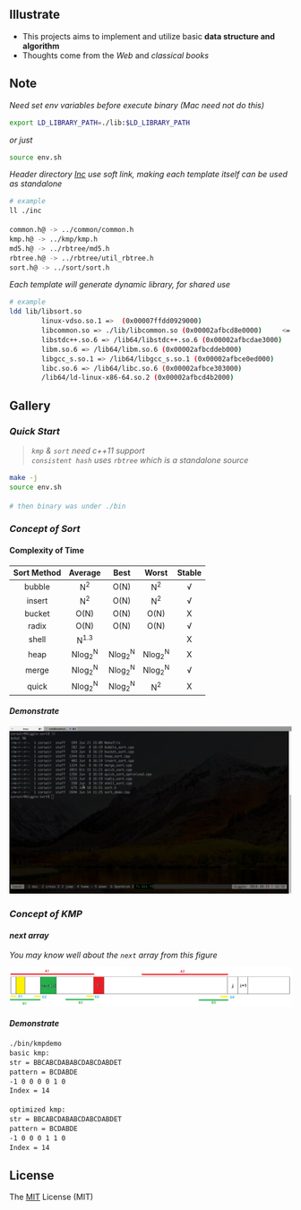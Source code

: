 ## Illustrate
- This projects aims to implement and utilize basic **data structure and algorithm**
- Thoughts come from the _Web_ and _classical books_

## Note
_Need set env variables before execute binary (Mac need not do this)_

```bash
export LD_LIBRARY_PATH=./lib:$LD_LIBRARY_PATH
```
_or just_

```bash
source env.sh
```

_Header directory [Inc](./inc) use soft link, making each template itself can be used as standalone_

```bash
# example
ll ./inc

common.h@ -> ../common/common.h
kmp.h@ -> ../kmp/kmp.h
md5.h@ -> ../rbtree/md5.h
rbtree.h@ -> ../rbtree/util_rbtree.h
sort.h@ -> ../sort/sort.h
```

_Each template will generate dynamic library, for shared use_

```bash
# example
ldd lib/libsort.so
        linux-vdso.so.1 =>  (0x00007ffdd0929000)
        libcommon.so => ./lib/libcommon.so (0x00002afbcd8e0000)     <= mylib
        libstdc++.so.6 => /lib64/libstdc++.so.6 (0x00002afbcdae3000)
        libm.so.6 => /lib64/libm.so.6 (0x00002afbcddeb000)
        libgcc_s.so.1 => /lib64/libgcc_s.so.1 (0x00002afbce0ed000)
        libc.so.6 => /lib64/libc.so.6 (0x00002afbce303000)
        /lib64/ld-linux-x86-64.so.2 (0x00002afbcd4b2000)
```

## Gallery
### _Quick Start_
> _`kmp` & `sort` need c++11 support_<br>
_`consistent hash` uses `rbtree` which is a standalone source_

```bash
make -j
source env.sh

# then binary was under ./bin
```

### _Concept of Sort_
#### Complexity of Time
| Sort Method | Average | Best | Worst | Stable |
| :--: | :--: | :--: | :--: | :--: |
| bubble | N<sup>2</sup> | O(N) | N<sup>2</sup> | &radic; |
| insert | N<sup>2</sup> | O(N) | N<sup>2</sup> | &radic; |
| bucket | O(N) | O(N) | O(N) | &Chi; |
| radix | O(N) | O(N) | O(N) | &radic; |
| shell | N<sup>1.3</sup> |  |  | &Chi; |
| heap | Nlog<sub>2</sub><sup>N</sup> | Nlog<sub>2</sub><sup>N</sup> | Nlog<sub>2</sub><sup>N</sup> | &Chi; |
| merge | Nlog<sub>2</sub><sup>N</sup> | Nlog<sub>2</sub><sup>N</sup> | Nlog<sub>2</sub><sup>N</sup> | &radic; |
| quick | Nlog<sub>2</sub><sup>N</sup> | Nlog<sub>2</sub><sup>N</sup> | N<sup>2</sup> | &Chi; |

#### _Demonstrate_
![](./gif/sortdemo.gif)

### _Concept of KMP_
#### _next array_
_You may know well about the `next` array from this figure_

![](./gif/next.png)

#### _Demonstrate_
```bash
./bin/kmpdemo
basic kmp:
str = BBCABCDABABCDABCDABDET
pattern = BCDABDE
-1 0 0 0 0 1 0
Index = 14

optimized kmp:
str = BBCABCDABABCDABCDABDET
pattern = BCDABDE
-1 0 0 0 1 1 0
Index = 14
```

## License
The [MIT](./LICENSE.txt) License (MIT)